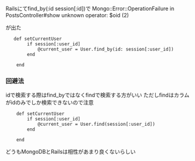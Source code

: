 ### 
Railsにてfind_by(:id session[:id])で
Mongo::Error::OperationFailure in PostsController#show
unknown operator: $oid (2)

が出た


```erb
   def setCurrentUser
        if session[:user_id]
            @current_user = User.find_by(id: session[:user_id]) 
        end

    end
```

### 回避法

idで検索する際はfind_byではなくfindで検索する方がいい
ただしfindはカラムがidのみでしか検索できないので注意
```erb
    def setCurrentUser
        if session[:user_id]
            @current_user = User.find(session[:user_id]) 
        end

    end
```


どうもMongoDBとRailsは相性があまり良くないらしい

